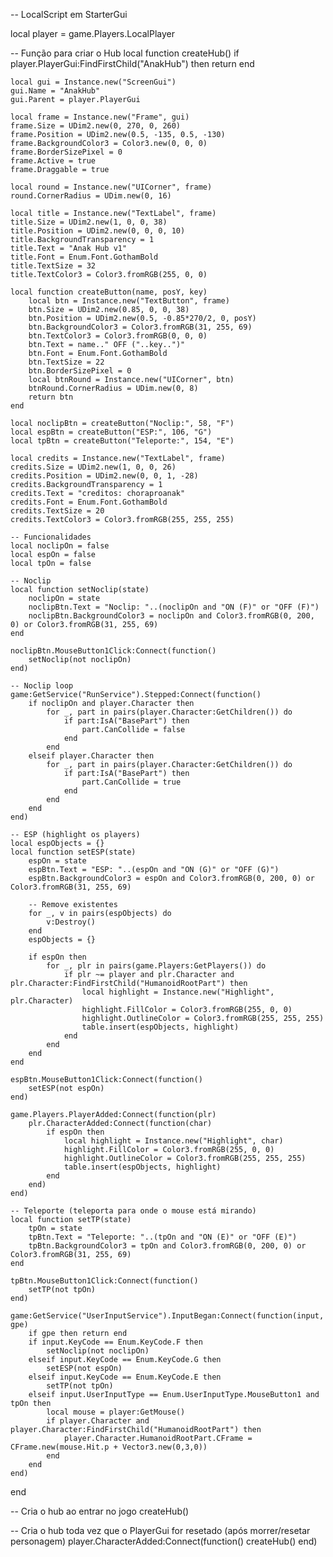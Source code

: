 -- LocalScript em StarterGui

local player = game.Players.LocalPlayer

-- Função para criar o Hub
local function createHub()
    if player.PlayerGui:FindFirstChild("AnakHub") then return end

    local gui = Instance.new("ScreenGui")
    gui.Name = "AnakHub"
    gui.Parent = player.PlayerGui

    local frame = Instance.new("Frame", gui)
    frame.Size = UDim2.new(0, 270, 0, 260)
    frame.Position = UDim2.new(0.5, -135, 0.5, -130)
    frame.BackgroundColor3 = Color3.new(0, 0, 0)
    frame.BorderSizePixel = 0
    frame.Active = true
    frame.Draggable = true

    local round = Instance.new("UICorner", frame)
    round.CornerRadius = UDim.new(0, 16)

    local title = Instance.new("TextLabel", frame)
    title.Size = UDim2.new(1, 0, 0, 38)
    title.Position = UDim2.new(0, 0, 0, 10)
    title.BackgroundTransparency = 1
    title.Text = "Anak Hub v1"
    title.Font = Enum.Font.GothamBold
    title.TextSize = 32
    title.TextColor3 = Color3.fromRGB(255, 0, 0)

    local function createButton(name, posY, key)
        local btn = Instance.new("TextButton", frame)
        btn.Size = UDim2.new(0.85, 0, 0, 38)
        btn.Position = UDim2.new(0.5, -0.85*270/2, 0, posY)
        btn.BackgroundColor3 = Color3.fromRGB(31, 255, 69)
        btn.TextColor3 = Color3.fromRGB(0, 0, 0)
        btn.Text = name.." OFF ("..key..")"
        btn.Font = Enum.Font.GothamBold
        btn.TextSize = 22
        btn.BorderSizePixel = 0
        local btnRound = Instance.new("UICorner", btn)
        btnRound.CornerRadius = UDim.new(0, 8)
        return btn
    end

    local noclipBtn = createButton("Noclip:", 58, "F")
    local espBtn = createButton("ESP:", 106, "G")
    local tpBtn = createButton("Teleporte:", 154, "E")

    local credits = Instance.new("TextLabel", frame)
    credits.Size = UDim2.new(1, 0, 0, 26)
    credits.Position = UDim2.new(0, 0, 1, -28)
    credits.BackgroundTransparency = 1
    credits.Text = "creditos: choraproanak"
    credits.Font = Enum.Font.GothamBold
    credits.TextSize = 20
    credits.TextColor3 = Color3.fromRGB(255, 255, 255)

    -- Funcionalidades
    local noclipOn = false
    local espOn = false
    local tpOn = false

    -- Noclip
    local function setNoclip(state)
        noclipOn = state
        noclipBtn.Text = "Noclip: "..(noclipOn and "ON (F)" or "OFF (F)")
        noclipBtn.BackgroundColor3 = noclipOn and Color3.fromRGB(0, 200, 0) or Color3.fromRGB(31, 255, 69)
    end

    noclipBtn.MouseButton1Click:Connect(function()
        setNoclip(not noclipOn)
    end)

    -- Noclip loop
    game:GetService("RunService").Stepped:Connect(function()
        if noclipOn and player.Character then
            for _, part in pairs(player.Character:GetChildren()) do
                if part:IsA("BasePart") then
                    part.CanCollide = false
                end
            end
        elseif player.Character then
            for _, part in pairs(player.Character:GetChildren()) do
                if part:IsA("BasePart") then
                    part.CanCollide = true
                end
            end
        end
    end)

    -- ESP (highlight os players)
    local espObjects = {}
    local function setESP(state)
        espOn = state
        espBtn.Text = "ESP: "..(espOn and "ON (G)" or "OFF (G)")
        espBtn.BackgroundColor3 = espOn and Color3.fromRGB(0, 200, 0) or Color3.fromRGB(31, 255, 69)

        -- Remove existentes
        for _, v in pairs(espObjects) do
            v:Destroy()
        end
        espObjects = {}

        if espOn then
            for _, plr in pairs(game.Players:GetPlayers()) do
                if plr ~= player and plr.Character and plr.Character:FindFirstChild("HumanoidRootPart") then
                    local highlight = Instance.new("Highlight", plr.Character)
                    highlight.FillColor = Color3.fromRGB(255, 0, 0)
                    highlight.OutlineColor = Color3.fromRGB(255, 255, 255)
                    table.insert(espObjects, highlight)
                end
            end
        end
    end

    espBtn.MouseButton1Click:Connect(function()
        setESP(not espOn)
    end)

    game.Players.PlayerAdded:Connect(function(plr)
        plr.CharacterAdded:Connect(function(char)
            if espOn then
                local highlight = Instance.new("Highlight", char)
                highlight.FillColor = Color3.fromRGB(255, 0, 0)
                highlight.OutlineColor = Color3.fromRGB(255, 255, 255)
                table.insert(espObjects, highlight)
            end
        end)
    end)

    -- Teleporte (teleporta para onde o mouse está mirando)
    local function setTP(state)
        tpOn = state
        tpBtn.Text = "Teleporte: "..(tpOn and "ON (E)" or "OFF (E)")
        tpBtn.BackgroundColor3 = tpOn and Color3.fromRGB(0, 200, 0) or Color3.fromRGB(31, 255, 69)
    end

    tpBtn.MouseButton1Click:Connect(function()
        setTP(not tpOn)
    end)

    game:GetService("UserInputService").InputBegan:Connect(function(input, gpe)
        if gpe then return end
        if input.KeyCode == Enum.KeyCode.F then
            setNoclip(not noclipOn)
        elseif input.KeyCode == Enum.KeyCode.G then
            setESP(not espOn)
        elseif input.KeyCode == Enum.KeyCode.E then
            setTP(not tpOn)
        elseif input.UserInputType == Enum.UserInputType.MouseButton1 and tpOn then
            local mouse = player:GetMouse()
            if player.Character and player.Character:FindFirstChild("HumanoidRootPart") then
                player.Character.HumanoidRootPart.CFrame = CFrame.new(mouse.Hit.p + Vector3.new(0,3,0))
            end
        end
    end)
end

-- Cria o hub ao entrar no jogo
createHub()

-- Cria o hub toda vez que o PlayerGui for resetado (após morrer/resetar personagem)
player.CharacterAdded:Connect(function()
    createHub()
end)
